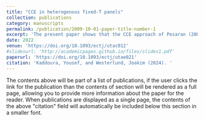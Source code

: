 ```yaml
---
title: "CCE in heterogenous fixed-T panels"
collection: publications
category: manuscripts
permalink: /publication/2009-10-01-paper-title-number-1
excerpt: 'The present paper shows that the CCE approach of Pesaran (2006) is more useful than commonly appreciated, in that it enables consistent and asymptotically normal estimation of interactive effects models with heterogeneous slope coefficients when the number of time periods, T, is fixed and only the number of cross-sectional units, N, is large.'
date: 2022
venue: 'https://doi.org/10.1093/ectj/utac012'
#slidesurl: 'http://academicpages.github.io/files/slides1.pdf'
paperurl: 'https://doi.org/10.1093/ectj/utae021'
citation: 'Kaddoura, Yousef, and Westerlund, Joakim (2024). '
---
```


The contents above will be part of a list of publications, if the user clicks the link for the publication than the contents of section will be rendered as a full page, allowing you to provide more information about the paper for the reader. When publications are displayed as a single page, the contents of the above "citation" field will automatically be included below this section in a smaller font.
